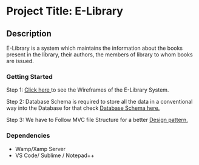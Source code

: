 <H1>Project Title: E-Library </H1>
 <H2> Description  </H2>
  <p> E-Library  is a system which maintains the information about the books present in the library, their authors, the members of library to whom books are issued. </p>
<H3> Getting Started </H3>
 <p> Step 1:  <a href="https://docs.google.com/presentation/d/1jFMXDF3k0WLu3rpHzDOvcdUO_HbvwPS4pC1RoReAxuo/edit?usp=sharing">Click here </a>to see the Wireframes of the E-Library      System. 
  
 Step 2:   Database Schema is required to store all the data in a conventional way into the Database for that check <a                  href="https://docs.google.com/presentation/d/1jFMXDF3k0WLu3rpHzDOvcdUO_HbvwPS4pC1RoReAxuo/edit?usp=sharing">Database Schema here.</a> 
  
 Step 3: We have to Follow MVC file Structure for a better <a href="https://docs.google.com/document/d/1AW4VcV9QZlkQ6kXloDyMCxOIPTAokl9770hYfFkeszA/edit?usp=sharing">Design pattern.</a> </p>
 
 <h3> Dependencies </h3>
 <ul>
  <li>Wamp/Xamp Server</li>
  <li>VS Code/ Sublime / Notepad++ </li>
</ul>
